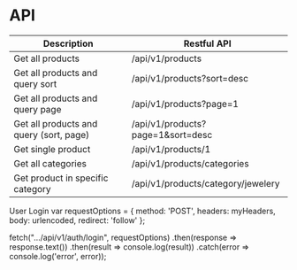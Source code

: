 # API

| Description | Restful API |
|------------------|-------------------|
| Get all products| /api/v1/products|
| Get all products and query sort | /api/v1/products?sort=desc|
| Get all products and query page |/api/v1/products?page=1|
| Get all products and query (sort, page) | /api/v1/products?page=1&sort=desc |
| Get single product |  /api/v1/products/1 |
| Get all categories|/api/v1/products/categories|
|Get product in specific category| /api/v1/products/category/jewelery|



User Login
var requestOptions = {
  method: 'POST',
  headers: myHeaders,
  body: urlencoded,
  redirect: 'follow'
};

fetch(".../api/v1/auth/login", requestOptions)
  .then(response => response.text())
  .then(result => console.log(result))
  .catch(error => console.log('error', error));
